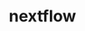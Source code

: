 ---
title: "nextflow"
layout: cache
categories: [package, develop]
meta: {"versions": ["24.04.1"], "compilers": ["gcc@=7.3.1"], "oss": ["amzn2"], "platforms": ["linux"], "targets": ["aarch64", "neoverse_n1", "x86_64_v3"], "stacks": ["aws-isc", "aws-isc-aarch64", "root"], "num_specs": 3, "num_specs_by_stack": {"root": 3, "aws-isc-aarch64": 2, "aws-isc": 1}}
spec_details: [{"hash": "53reuywhrqo62sncrvlzmuz5t62lyrjf", "compiler": "gcc@=7.3.1", "versions": ["24.04.1"], "os": "amzn2", "platform": "linux", "target": "neoverse_n1", "variants": ["build_system=generic"], "stacks": ["root", "aws-isc-aarch64"], "size": "-", "tarball": "https://binaries.spack.io/develop/build_cache/linux-amzn2-neoverse_n1/gcc-7.3.1/nextflow-24.04.1/linux-amzn2-neoverse_n1-gcc-7.3.1-nextflow-24.04.1-53reuywhrqo62sncrvlzmuz5t62lyrjf.spack"}, {"hash": "gx7barlier3f5rdtd6qhxrkvbrilwe6t", "compiler": "gcc@=7.3.1", "versions": ["24.04.1"], "os": "amzn2", "platform": "linux", "target": "aarch64", "variants": ["build_system=generic"], "stacks": ["root", "aws-isc-aarch64"], "size": "-", "tarball": "https://binaries.spack.io/develop/build_cache/linux-amzn2-aarch64/gcc-7.3.1/nextflow-24.04.1/linux-amzn2-aarch64-gcc-7.3.1-nextflow-24.04.1-gx7barlier3f5rdtd6qhxrkvbrilwe6t.spack"}, {"hash": "uuzbjmhft3i4qkyoonjkvpggjxekzkgd", "compiler": "gcc@=7.3.1", "versions": ["24.04.1"], "os": "amzn2", "platform": "linux", "target": "x86_64_v3", "variants": ["build_system=generic"], "stacks": ["root", "aws-isc"], "size": "-", "tarball": "https://binaries.spack.io/develop/build_cache/linux-amzn2-x86_64_v3/gcc-7.3.1/nextflow-24.04.1/linux-amzn2-x86_64_v3-gcc-7.3.1-nextflow-24.04.1-uuzbjmhft3i4qkyoonjkvpggjxekzkgd.spack"}]
---